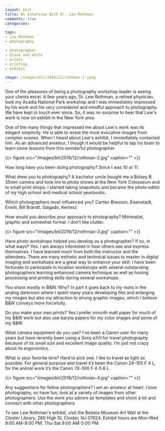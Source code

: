 ```yaml
---
layout: post
title: An Interview With Dr. Lew Rothman
comments: true
categories:

tags:
- Lew Rothman
- photography

- photographer
- black and white
- prints
- printing
- exhibit

image: /images/bli/2016/12/rothman-1.jpeg
---
```


One of the pleasures of being a photography workshop leader is seeing your clients excel. A few years ago, Dr. Lew Rothman, a retired physician, took my Acadia National Park workshop and I was immediately impressed by his work and his very considered and mindful approach to photography. We have kept in touch ever since. So, it was no surprise to hear that Lew's work is now on exhibit in the New York area. 

<!--more-->

One of the many things that impressed me about Lew's work was its elegant simplicity. He is able to wrest the most evocative images from complex scenes. When I heard about Lew's exhibit, I immediately contacted him. As an advanced amateur, I though it would be helpful to tap his brain to learn some lessons from this wonderful photographer. 

{{< figure src="/images/bli/2016/12/rothman-2.jpg" caption="" >}}

How long have you been doing photography? 
Since I was 10 or 11.

What drew you to photography?
A bachelor uncle bought me a Bolsey B 35mm camera and took me to photo shows at the New York Colosseum and to small print shops. I started taking snapshots and became the photo editor of my high school and medical school yearbooks.

Which photographers most influenced you? 
Cartier-Bresson, Eisenstadt, Erwitt, Bill Brandt, Salgado,  Kertesz

How would you describe your approach to photography? 
Minimalist, graphic and somewhat formal. I don’t like clutter.

{{< figure src="/images/bli/2016/12/rothman-3.jpg" caption="" >}}

Have photo workshops helped you develop as a photographer? If so, in what ways? 
Yes. I am always interested in how others see and express themselves. I have learned much from both the instructor and the attendees. There are many esthetic and technical issues to master in digital imaging and workshops are a great way to enhance your skill. I have been fortunate to participate in location workshops with several outstanding photographers learning enhanced camera technique as well as honing processing and printing skills during several workshops.

You shoot mostly in B&W. Why? 
In part it goes back to my roots in the analog darkroom where I spent many years developing film and enlarging my images but also my attraction to strong graphic images, which I believe B&W conveys more forcefully.

Do you make your own prints? 
Yes.I prefer smooth matt paper for much of my B&W work but also use baryta papers for my color images and some of my B&W.

What camera equipment do you use? 
I've been a Canon user for many years but have recently been using a Sony a7rII for travel photography because of its small size and excellent image quality. I’m just not crazy about its ergonomics.

What is your favorite lens?
Hard to pick one. I like to travel as light as possible. For general purpose and travel it’s been the Canon 24-105 F 4 L, for the animal work it’s the Canon 70-300 F 4-5.6 L.

{{< figure src="/images/bli/2016/12/rothman-4.jpg" caption="" >}}

Any suggestions for fellow photographers? 
I am an amateur at heart. I love photography, so have fun, look at a variety of images from other photographers. Use the work you admire as templates and shoot a lot and connect with other photographers.


To see Lew Rothman's exhibit, visit the Belskie Museum Art Wall at the Closter Library, 280 High St, Closter, NJ 07624. Exhibit hours are Mon-Wed 9:00 AM-9:00 PM; Thu-Sat 9:00 AM-5:00 PM.